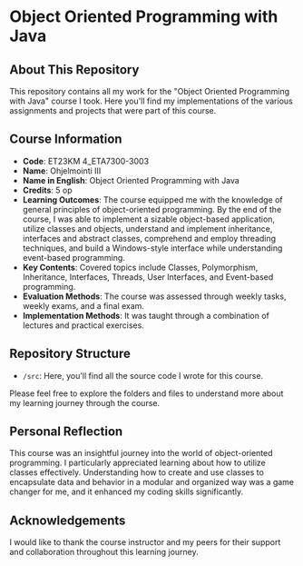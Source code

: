 # Object Oriented Programming with Java

## About This Repository

This repository contains all my work for the "Object Oriented Programming with Java" course I took. Here you'll find my implementations of the various assignments and projects that were part of this course.

## Course Information

- **Code**: ET23KM 4_ETA7300-3003
- **Name**: Ohjelmointi III
- **Name in English**: Object Oriented Programming with Java
- **Credits**: 5 op
- **Learning Outcomes**: The course equipped me with the knowledge of general principles of object-oriented programming. By the end of the course, I was able to implement a sizable object-based application, utilize classes and objects, understand and implement inheritance, interfaces and abstract classes, comprehend and employ threading techniques, and build a Windows-style interface while understanding event-based programming.
- **Key Contents**: Covered topics include Classes, Polymorphism, Inheritance, Interfaces, Threads, User Interfaces, and Event-based programming.
- **Evaluation Methods**: The course was assessed through weekly tasks, weekly exams, and a final exam.
- **Implementation Methods**: It was taught through a combination of lectures and practical exercises.

## Repository Structure

- `/src`: Here, you'll find all the source code I wrote for this course.

Please feel free to explore the folders and files to understand more about my learning journey through the course.

## Personal Reflection

This course was an insightful journey into the world of object-oriented programming. I particularly appreciated learning about how to utilize classes effectively. Understanding how to create and use classes to encapsulate data and behavior in a modular and organized way was a game changer for me, and it enhanced my coding skills significantly.

## Acknowledgements

I would like to thank the course instructor and my peers for their support and collaboration throughout this learning journey.



